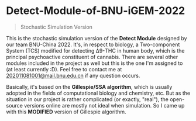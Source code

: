 # Detect-Module-of-BNU-iGEM-2022

>   Stochastic Simulation Version

This is the stochastic simulation version of the **Detect Module** designed by our team BNU-China 2022. It's, in respect to biology, a Two-component System (TCS) modified for detecting Δ9-THC in human body, which is the principal psychoactive constituent of cannabis. There are several other modules included in the project as well but this is the one I'm assigned to (at least currently :D). Feel free to contact me at 202011081001@mail.bnu.edu.cn if any question occurs.

Basically, it's based on the **Gillespie/SSA algorithm**, which is usually adopted in the fields of computational biology and chemistry, etc. But as the situation in our project is rather complicated (or exactly, "real"), the open-source versions online are mostly not ideal when simulation. So I came up with this **MODIFIED** version of Gillespie algorithm.

